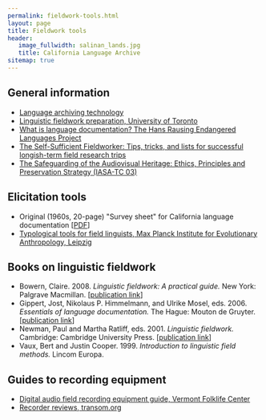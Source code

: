 ```yaml
---
permalink: fieldwork-tools.html
layout: page
title: Fieldwork tools
header:
   image_fullwidth: salinan_lands.jpg
   title: California Language Archive
sitemap: true
---
```

## General information

<ul class="bullets">
<li><a href="http://www.lat-mpi.eu/tools/">Language archiving technology</a></li>
<li><a href="http://www.chass.utoronto.ca/lingfieldwork/">Linguistic fieldwork preparation, University of Toronto</a></li>
<li><a href="http://www.hrelp.org/documentation/whatisit/">What is language documentation? The Hans Rausing Endangered Languages Project</a></li>
<li><a href="http://www.cabeceras.org/selfsufficientfieldworker.htm">The Self-Sufficient Fieldworker: Tips, tricks, and lists for successful longish-term field research trips</a></li>
                        <li><a href="https://www.iasa-web.org/tc03/ethics-principles-preservation-strategy">The Safeguarding of the Audiovisual Heritage: Ethics, Principles and Preservation Strategy (IASA-TC 03)</a></li>



</ul>

## Elicitation tools

<ul class="bullets">
<li>Original (1960s, 20-page) "Survey sheet" for California language documentation [<a href="https://berkeley.box.com/v/survey-sheet">PDF</a>]</li>
<li><a href="http://www.eva.mpg.de/lingua/tools-at-lingboard/tools.php">Typological tools for field linguists, Max Planck Institute for Evolutionary Anthropology, Leipzig</a></li>
</ul>


## Books on linguistic fieldwork

<ul class="bullets">
<li>Bowern, Claire. 2008. <em>Linguistic fieldwork: A practical guide.</em> New York: Palgrave Macmillan. [<a href="http://www.palgrave-usa.com/catalog/product.aspx?isbn=0230545386">publication link</a>]</li>
<li>Gippert, Jost, Nikolaus P. Himmelmann, and Ulrike Mosel, eds. 2006. <em>Essentials of language documentation.</em> The Hague: Mouton de Gruyter. [<a href="http://www.degruyter.com/cont/fb/sk/detailEn.cfm?isbn=9783110184068">publication link</a>]</li>
<li>Newman, Paul and Martha Ratliff, eds. 2001. <em>Linguistic fieldwork.</em> Cambridge: Cambridge University Press. [<a href="http://www.cambridge.org/us/catalogue/catalogue.asp?isbn=0521669375">publication link</a>]</li>
<li>Vaux, Bert and Justin Cooper. 1999. <em>Introduction to linguistic field methods.</em> Lincom Europa.</li>
</ul>

## Guides to recording equipment
<ul class="bullets">
<li><a href="http://www.vermontfolklifecenter.org/archive/res_audioequip.htm">Digital audio field recording equipment guide, Vermont Folklife Center</a></li>
<li><a href="http://transom.org/?p=30163">Recorder reviews, transom.org</a></li>
</ul>

